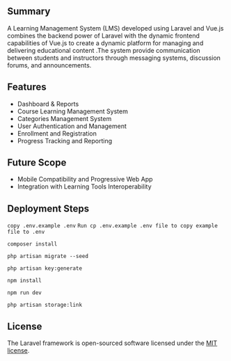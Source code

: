  ## Summary
A Learning Management System (LMS) developed using Laravel and Vue.js combines the backend power of Laravel with the dynamic frontend capabilities of Vue.js to create a dynamic platform for managing and delivering educational content .The system  provide communication between students and instructors through messaging systems, discussion forums, and announcements.



## Features
* Dashboard & Reports
* Course Learning Management System
* Categories Management System
* User Authentication and Management
* Enrollment and Registration
* Progress Tracking and Reporting 


## Future Scope
* Mobile Compatibility and Progressive Web App 
* Integration with Learning Tools Interoperability 


## Deployment Steps

`copy .env.example .env`
`Run cp .env.example .env file to copy example file to .env`

`composer install`

`php artisan migrate --seed `

`php artisan key:generate`

`npm install`

`npm run dev`

`php artisan storage:link`

   
## License
The Laravel framework is open-sourced software licensed under the [MIT license](https://opensource.org/licenses/MIT).
